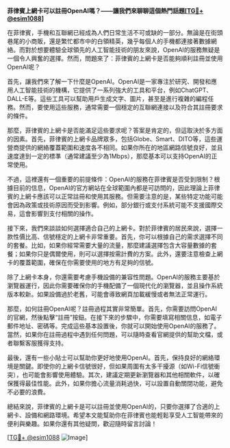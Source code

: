 **菲律賓上網卡可以註冊OpenAI嗎？——讓我們來聊聊這個熱門話題[[TG💪+ @esim1088](https://t.me/s/esim1088)]**

在菲律賓，手機和互聯網已經成為人們日常生活不可或缺的一部分。無論是在街頭巷尾的小商販，還是繁忙都市中的白領精英，幾乎每個人的手機都連接著數據網絡。而對於想要體驗全球領先的人工智能技術的朋友來說，OpenAI的服務無疑是一個令人興奮的選擇。然而，問題來了：菲律賓的上網卡是否能夠順利註冊並使用OpenAI呢？

首先，讓我們來了解一下什麼是OpenAI。OpenAI是一家專注於研究、開發和應用人工智能技術的機構，它提供了一系列強大的工具和平台，例如ChatGPT、DALL-E等。這些工具可以幫助用戶生成文字、圖片，甚至是進行複雜的編程任務。然而，要使用這些服務，通常需要一個穩定的互聯網連接以及符合其註冊要求的條件。

那麼，菲律賓的上網卡是否能滿足這些要求呢？答案是肯定的，但這取決於多方面的因素。首先，菲律賓的上網卡品牌眾多，包括Globe、Smart、DITO等，這些運營商提供的網絡覆蓋範圍和速度各不相同。如果你所在的地區網路信號良好，並且速度達到一定的標準（通常建議至少為1Mbps），那麼基本可以支持OpenAI的正常使用。

不過，這裡還有一個重要的前提條件：OpenAI的服務在菲律賓是否受到限制？根據目前的信息，OpenAI的官方網站在全球範圍內都是可訪問的，因此理論上菲律賓的上網卡應該可以正常註冊和使用其服務。但需要注意的是，某些特定功能可能會因為政策或技術原因而受到影響。例如，部分銀行或支付系統可能不支援國際交易，這會影響到支付相關的操作。

接下來，我們來談談如何選擇適合自己的上網卡。對於菲律賓的居民來說，選擇一款性價比高、信號穩定的上網卡非常重要。首先，你可以根據自己的需求選擇不同的套餐。比如，如果你經常需要大量的流量，那麼建議選擇包含大容量數據的套餐；如果你只是偶爾使用，則可以選擇按需計費的方案。此外，還要注意檢查上網卡的覆蓋範圍，確保在你需要使用的地方有足夠的信號。

除了上網卡本身，你還需要考慮手機設備的兼容性問題。OpenAI的服務主要基於瀏覽器運行，因此你需要確保你的手機配備了一個現代化的瀏覽器，並且操作系統版本較新。如果設備過於老舊，可能會導致網頁加載緩慢或者無法正常運行。

那麼，如何註冊OpenAI呢？註冊過程其實非常簡單。首先，你需要訪問OpenAI的官網，然後點擊“註冊”按鈕。在接下來的步驟中，你需要填寫相關信息，如電子郵件地址、密碼等。完成這些基本設置後，你就可以開始使用OpenAI的服務了。當然，如果你在註冊過程中遇到任何問題，可以隨時查看官網提供的幫助文檔，或者聯繫客服獲得支持。

最後，還有一些小貼士可以幫助你更好地使用OpenAI。首先，保持良好的網絡環境是關鍵。即使你的上網卡信號很好，但如果周圍有太多干擾源（如Wi-Fi信號衝突），也可能會影響使用體驗。其次，建議定期更新瀏覽器和其他相關軟件，以確保獲得最佳性能。此外，如果你擔心流量消耗過快，可以設置自動關閉功能，避免不必要的浪費。

總結來說，菲律賓的上網卡是可以註冊並使用OpenAI的，只要你選擇了合適的上網卡、設備和網路環境。希望本文能幫助你在菲律賓也能輕鬆享受人工智能帶來的便利與樂趣。如果你還有其他疑問，歡迎隨時留言討論！

[[TG💪+ @esim1088](https://t.me/s/esim1088) ![Image](https://i.postimg.cc/4NQfJmqS/Snipaste-2025-05-13-00-14-12.png)]